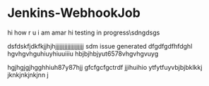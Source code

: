 # Jenkins-WebhookJob
hi how r u
i am amar
hi testing in progress\sdngdsgs

dsfdskfjdkfkjjhjhjjjjjjjjjjjjjjjjjjj
sdm
issue generated
dfgdfgdfhfdghl
hgvhgvhguhiuyhiuuiiiu
hbjbjhbjyut6578vhgvhgvuyg

hgjhgjgjhgghhiuh87y87hjj
gfcfgcfgctrdf
jjihuihio
ytfytfuyvbjbjbklkkj
jknkjnkjnkjnn
j
